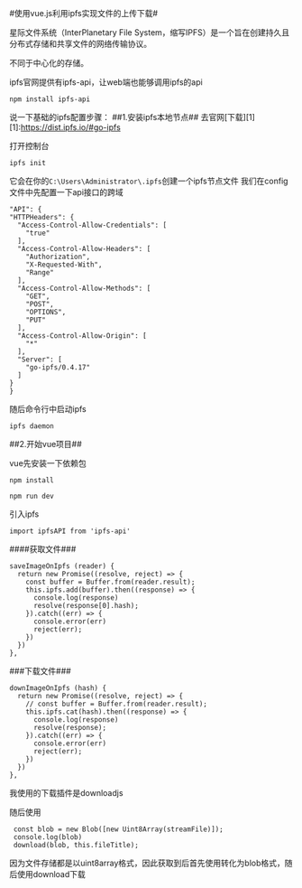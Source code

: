 #使用vue.js利用ipfs实现文件的上传下载#

星际文件系统（InterPlanetary File System，缩写IPFS）是一个旨在创建持久且分布式存储和共享文件的网络传输协议。

不同于中心化的存储。

ipfs官网提供有ipfs-api，让web端也能够调用ipfs的api

```npm install ipfs-api```

说一下基础的ipfs配置步骤：
##1.安装ipfs本地节点##
去官网[下载][1]
[1]:https://dist.ipfs.io/#go-ipfs

打开控制台

```ipfs init```  

它会在你的```C:\Users\Administrator\.ipfs```创建一个ipfs节点文件
我们在config文件中先配置一下api接口的跨域



	"API": {
    "HTTPHeaders": {
      "Access-Control-Allow-Credentials": [
        "true"
      ],
      "Access-Control-Allow-Headers": [
        "Authorization",
        "X-Requested-With",
        "Range"
      ],
      "Access-Control-Allow-Methods": [
        "GET",
        "POST",
        "OPTIONS",
        "PUT"
      ],
      "Access-Control-Allow-Origin": [
        "*"
      ],
      "Server": [
        "go-ipfs/0.4.17"
      ]
    }
	}

随后命令行中启动ipfs

```ipfs daemon```

##2.开始vue项目##

vue先安装一下依赖包

```npm install```

```npm run dev```

引入ipfs

```import ipfsAPI from 'ipfs-api'```

####获取文件###



	saveImageOnIpfs (reader) {
      return new Promise((resolve, reject) => {
        const buffer = Buffer.from(reader.result);
        this.ipfs.add(buffer).then((response) => {
          console.log(response)
          resolve(response[0].hash);
        }).catch((err) => {
          console.error(err)
          reject(err);
        })
      })
    },

###下载文件###

	downImageOnIpfs (hash) {
      return new Promise((resolve, reject) => {
        // const buffer = Buffer.from(reader.result);
        this.ipfs.cat(hash).then((response) => {
          console.log(response)
          resolve(response);
        }).catch((err) => {
          console.error(err)
          reject(err);
        })
      })
    },





我使用的下载插件是downloadjs

随后使用

	 const blob = new Blob([new Uint8Array(streamFile)]);
     console.log(blob)
     download(blob, this.fileTitle);

因为文件存储都是以uint8array格式，因此获取到后首先使用转化为blob格式，随后使用download下载





